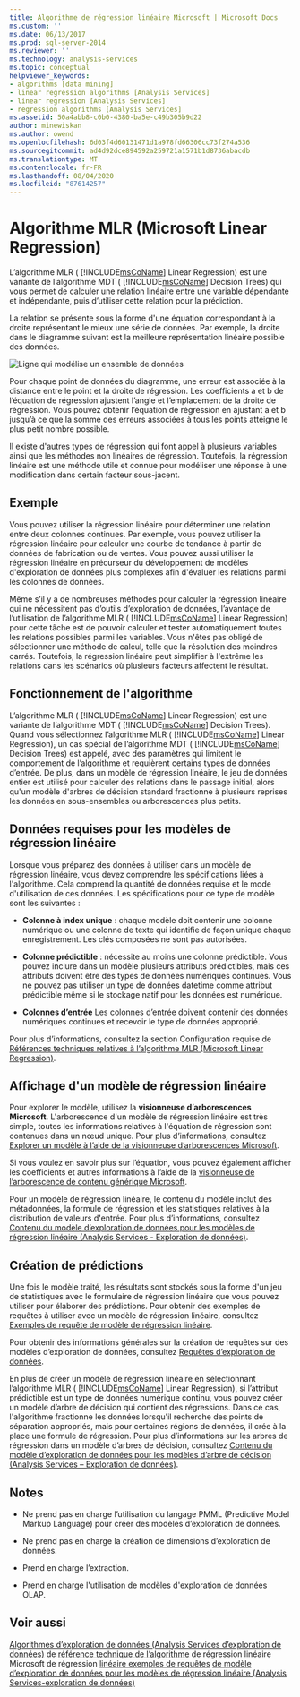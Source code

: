 ```yaml
---
title: Algorithme de régression linéaire Microsoft | Microsoft Docs
ms.custom: ''
ms.date: 06/13/2017
ms.prod: sql-server-2014
ms.reviewer: ''
ms.technology: analysis-services
ms.topic: conceptual
helpviewer_keywords:
- algorithms [data mining]
- linear regression algorithms [Analysis Services]
- linear regression [Analysis Services]
- regression algorithms [Analysis Services]
ms.assetid: 50a4abb8-c0b0-4380-ba5e-c49b305b9d22
author: minewiskan
ms.author: owend
ms.openlocfilehash: 6d03f4d60131471d1a978fd66306cc73f274a536
ms.sourcegitcommit: ad4d92dce894592a259721a1571b1d8736abacdb
ms.translationtype: MT
ms.contentlocale: fr-FR
ms.lasthandoff: 08/04/2020
ms.locfileid: "87614257"
---
```

# <a name="microsoft-linear-regression-algorithm"></a>Algorithme MLR (Microsoft Linear Regression)
  L’algorithme MLR ( [!INCLUDE[msCoName](../../includes/msconame-md.md)] Linear Regression) est une variante de l’algorithme MDT ( [!INCLUDE[msCoName](../../includes/msconame-md.md)] Decision Trees) qui vous permet de calculer une relation linéaire entre une variable dépendante et indépendante, puis d’utiliser cette relation pour la prédiction.

 La relation se présente sous la forme d'une équation correspondant à la droite représentant le mieux une série de données. Par exemple, la droite dans le diagramme suivant est la meilleure représentation linéaire possible des données.

 ![Ligne qui modélise un ensemble de données](../media/linear-regression.gif "Ligne qui modélise un ensemble de données")

 Pour chaque point de données du diagramme, une erreur est associée à la distance entre le point et la droite de régression. Les coefficients a et b de l’équation de régression ajustent l’angle et l’emplacement de la droite de régression. Vous pouvez obtenir l’équation de régression en ajustant a et b jusqu’à ce que la somme des erreurs associées à tous les points atteigne le plus petit nombre possible.

 Il existe d'autres types de régression qui font appel à plusieurs variables ainsi que les méthodes non linéaires de régression. Toutefois, la régression linéaire est une méthode utile et connue pour modéliser une réponse à une modification dans certain facteur sous-jacent.

## <a name="example"></a>Exemple
 Vous pouvez utiliser la régression linéaire pour déterminer une relation entre deux colonnes continues. Par exemple, vous pouvez utiliser la régression linéaire pour calculer une courbe de tendance à partir de données de fabrication ou de ventes. Vous pouvez aussi utiliser la régression linéaire en précurseur du développement de modèles d'exploration de données plus complexes afin d'évaluer les relations parmi les colonnes de données.

 Même s’il y a de nombreuses méthodes pour calculer la régression linéaire qui ne nécessitent pas d’outils d’exploration de données, l’avantage de l’utilisation de l’algorithme MLR ( [!INCLUDE[msCoName](../../includes/msconame-md.md)] Linear Regression) pour cette tâche est de pouvoir calculer et tester automatiquement toutes les relations possibles parmi les variables. Vous n'êtes pas obligé de sélectionner une méthode de calcul, telle que la résolution des moindres carrés. Toutefois, la régression linéaire peut simplifier à l'extrême les relations dans les scénarios où plusieurs facteurs affectent le résultat.

## <a name="how-the-algorithm-works"></a>Fonctionnement de l'algorithme
 L’algorithme MLR ( [!INCLUDE[msCoName](../../includes/msconame-md.md)] Linear Regression) est une variante de l’algorithme MDT ( [!INCLUDE[msCoName](../../includes/msconame-md.md)] Decision Trees). Quand vous sélectionnez l’algorithme MLR ( [!INCLUDE[msCoName](../../includes/msconame-md.md)] Linear Regression), un cas spécial de l’algorithme MDT ( [!INCLUDE[msCoName](../../includes/msconame-md.md)] Decision Trees) est appelé, avec des paramètres qui limitent le comportement de l’algorithme et requièrent certains types de données d’entrée. De plus, dans un modèle de régression linéaire, le jeu de données entier est utilisé pour calculer des relations dans le passage initial, alors qu'un modèle d'arbres de décision standard fractionne à plusieurs reprises les données en sous-ensembles ou arborescences plus petits.

## <a name="data-required-for-linear-regression-models"></a>Données requises pour les modèles de régression linéaire
 Lorsque vous préparez des données à utiliser dans un modèle de régression linéaire, vous devez comprendre les spécifications liées à l'algorithme. Cela comprend la quantité de données requise et le mode d'utilisation de ces données. Les spécifications pour ce type de modèle sont les suivantes :

-   **Colonne à index unique** : chaque modèle doit contenir une colonne numérique ou une colonne de texte qui identifie de façon unique chaque enregistrement. Les clés composées ne sont pas autorisées.

-   **Colonne prédictible** : nécessite au moins une colonne prédictible. Vous pouvez inclure dans un modèle plusieurs attributs prédictibles, mais ces attributs doivent être des types de données numériques continues. Vous ne pouvez pas utiliser un type de données datetime comme attribut prédictible même si le stockage natif pour les données est numérique.

-   **Colonnes d’entrée** Les colonnes d’entrée doivent contenir des données numériques continues et recevoir le type de données approprié.

 Pour plus d’informations, consultez la section Configuration requise de [Références techniques relatives à l’algorithme MLR (Microsoft Linear Regression)](microsoft-linear-regression-algorithm-technical-reference.md).

## <a name="viewing-a-linear-regression-model"></a>Affichage d'un modèle de régression linéaire
 Pour explorer le modèle, utilisez la **visionneuse d’arborescences Microsoft**. L'arborescence d'un modèle de régression linéaire est très simple, toutes les informations relatives à l'équation de régression sont contenues dans un nœud unique. Pour plus d’informations, consultez [Explorer un modèle à l’aide de la visionneuse d’arborescences Microsoft](browse-a-model-using-the-microsoft-tree-viewer.md).

 Si vous voulez en savoir plus sur l’équation, vous pouvez également afficher les coefficients et autres informations à l’aide de la [visionneuse de l’arborescence de contenu générique Microsoft](browse-a-model-using-the-microsoft-generic-content-tree-viewer.md).

 Pour un modèle de régression linéaire, le contenu du modèle inclut des métadonnées, la formule de régression et les statistiques relatives à la distribution de valeurs d'entrée. Pour plus d’informations, consultez [Contenu du modèle d’exploration de données pour les modèles de régression linéaire &#40;Analysis Services - Exploration de données&#41;](mining-model-content-for-linear-regression-models-analysis-services-data-mining.md).

## <a name="creating-predictions"></a>Création de prédictions
 Une fois le modèle traité, les résultats sont stockés sous la forme d'un jeu de statistiques avec le formulaire de régression linéaire que vous pouvez utiliser pour élaborer des prédictions. Pour obtenir des exemples de requêtes à utiliser avec un modèle de régression linéaire, consultez [Exemples de requête de modèle de régression linéaire](linear-regression-model-query-examples.md).

 Pour obtenir des informations générales sur la création de requêtes sur des modèles d’exploration de données, consultez [Requêtes d’exploration de données](data-mining-queries.md).

 En plus de créer un modèle de régression linéaire en sélectionnant l’algorithme MLR ( [!INCLUDE[msCoName](../../includes/msconame-md.md)] Linear Regression), si l’attribut prédictible est un type de données numérique continu, vous pouvez créer un modèle d’arbre de décision qui contient des régressions. Dans ce cas, l'algorithme fractionne les données lorsqu'il recherche des points de séparation appropriés, mais pour certaines régions de données, il crée à la place une formule de régression. Pour plus d’informations sur les arbres de régression dans un modèle d’arbres de décision, consultez [Contenu du modèle d’exploration de données pour les modèles d’arbre de décision &#40;Analysis Services – Exploration de données&#41;](mining-model-content-for-decision-tree-models-analysis-services-data-mining.md).

## <a name="remarks"></a>Notes

-   Ne prend pas en charge l’utilisation du langage PMML (Predictive Model Markup Language) pour créer des modèles d’exploration de données.

-   Ne prend pas en charge la création de dimensions d’exploration de données.

-   Prend en charge l’extraction.

-   Prend en charge l'utilisation de modèles d'exploration de données OLAP.

## <a name="see-also"></a>Voir aussi
 [Algorithmes d’exploration de données &#40;Analysis Services d’exploration de données&#41;](data-mining-algorithms-analysis-services-data-mining.md) de [référence technique de l’algorithme](microsoft-linear-regression-algorithm-technical-reference.md) de régression linéaire Microsoft de régression [linéaire exemples de requêtes](linear-regression-model-query-examples.md) [de modèle d’exploration de données pour les modèles de régression linéaire &#40;Analysis Services-exploration de données&#41;](mining-model-content-for-linear-regression-models-analysis-services-data-mining.md)


